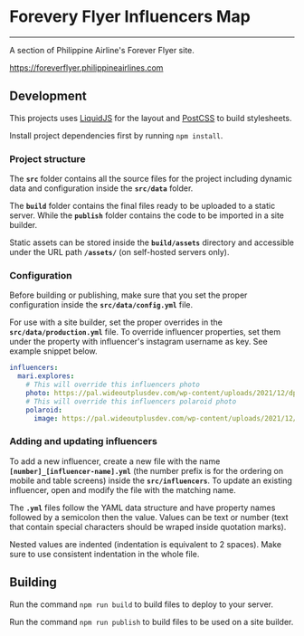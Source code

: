 # Forevery Flyer Influencers Map
----
A section of Philippine Airline's Forever Flyer site.

https://foreverflyer.philippineairlines.com

## Development

This projects uses [LiquidJS](https://liquidjs.com/) for the layout 
and [PostCSS](https://postcss.org/) to build stylesheets.

Install project dependencies first by running `npm install`.

### Project structure

The **`src`** folder contains all the source files for the project including
dynamic data and configuration inside the **`src/data`** folder.

The **`build`** folder contains the final files ready to be uploaded to a static server.
While the **`publish`** folder contains the code to be imported in a site builder.

Static assets can be stored inside the **`build/assets`** directory
and accessible under the URL path **`/assets/`** (on self-hosted servers only).

### Configuration

Before building or publishing, make sure that you set the proper configuration
inside the **`src/data/config.yml`** file. 

For use with a site builder, set the proper overrides in the **`src/data/production.yml`** file.
To override influencer properties, set them under the property with influencer's instagram username as key.
See example snippet below.

```yaml
influencers:
  mari.explores:
	# This will override this influencers photo
    photo: https://pal.wideoutplusdev.com/wp-content/uploads/2021/12/dp-mari.explores.jpg
	# This will override this influencers polaroid photo
    polaroid:
      image: https://pal.wideoutplusdev.com/wp-content/uploads/2021/12/polaroid-mari.explores.png
```

### Adding and updating influencers

To add a new influencer, create a new file with the name **`[number]_[influencer-name].yml`** 
(the number prefix is for the ordering on mobile and table screens) inside the **`src/influencers`**. 
To update an existing influencer, open and modify the file with the matching name.

The **`.yml`** files follow the YAML data structure and have property names followed 
by a semicolon then the value. Values can be text or number 
(text that contain special characters should be wraped inside quotation marks).

Nested values are indented (indentation is equivalent to 2 spaces). 
Make sure to use consistent indentation in the whole file.

## Building

Run the command `npm run build` to build files to deploy to your server.

Run the command `npm run publish` to build files to be used on a site builder.
